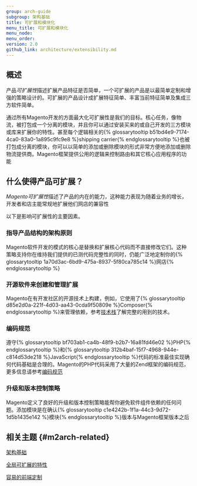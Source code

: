 ```yaml
---
group: arch-guide
subgroup: 架构基础
title: 可扩展和模块化
menu_title: 可扩展和模块化
menu_node:
menu_order:
version: 2.0
github_link: architecture/extensibility.md
---
```


## 概述

产品<i>可扩展性</i>描述扩展产品特征是否简单，一个可扩展的产品是以最简单定制和增强的策略设计的。可扩展的产品设计成扩展特征简单、丰富当前特征简单及集成三方软件简单。

通过所有Magento开发的方面最大化可扩展性是我们的目标。核心任务，像物流，被打包成一个分离的模块，并且你可以通过安装买来的或自己开发的三方模块或库来扩展你的特性。甚至每个逻辑相关的{% glossarytooltip b51bd4e9-7174-4ca0-83a0-1a895c9fc9e8 %}shipping carrier{% endglossarytooltip %}也被打包成分离的模块，你可以以简单的添加或删除模块的形式非常方便地添加或删除物流提供商。Magento框架提供公用的逻辑来控制路由和其它核心应用程序的功能

## 什么使得产品可扩展？

<i>Magento可扩展性</i>描述了产品的内在的能力，这种能力表现为随着业务的增长，开发者和店主能常规地扩展他们网店的兼容性

以下是影响可扩展性的主要因素。

### 指导产品结构的架构原则

Magento软件开发的模式的核心是替换和扩展核心代码而不直接修改它们。这种策略支持你在维持我们提供的已测代码完整性的同时，仍能广泛地定制你的{% glossarytooltip 1a70d3ac-6bd9-475a-8937-5f80ca785c14 %}网店{% endglossarytooltip %}

### 开源软件来创建和管理扩展

Magento在有开发社区的开源技术上构建，例如，它使用了{% glossarytooltip d85e2d0a-221f-4d03-aa43-0cda9f50809e %}Composer{% endglossarytooltip %}来管理依赖，参考<a href="{{ page.baseurl }}/architecture/tech-stack.html">技术栈</a>了解完整的用到的技术。

### 编码规范

遵守{% glossarytooltip bf703ab1-ca4b-48f9-b2b7-16a81fd46e02 %}PHP{% endglossarytooltip %}和{% glossarytooltip 312b4baf-15f7-4968-944e-c814d53de218 %}JavaScript{% endglossarytooltip %}代码的标准最佳实现确何代码基础是合理的。Magento的PHP代码采用了大量的Zend框架的编码规范，更多信息请参考<a href="{{ page.baseurl }}/coding-standards/bk-coding-standards.html">编码规范</a>

### 升级和版本控制策略

Magento定义了良好的升级和版本控制策略能帮你避免软件组件依赖的任何问题。添加模块是在确认{% glossarytooltip c1e4242b-1f1a-44c3-9d72-1d5b1435e142 %}模块{% endglossarytooltip %}版本与Magento框架版本之后

## 相关主题 {#m2arch-related}

<a href="{{ page.baseurl }}/architecture/archi_perspectives/ABasics_intro.html">架构基础</a>

<a href="{{ page.baseurl }}/architecture/global_extensibility_features.html">全局可扩展的特性</a>

<a href="{{ page.baseurl }}/architecture/frontend_custom_strategies.html">容易的前端定制</a>

